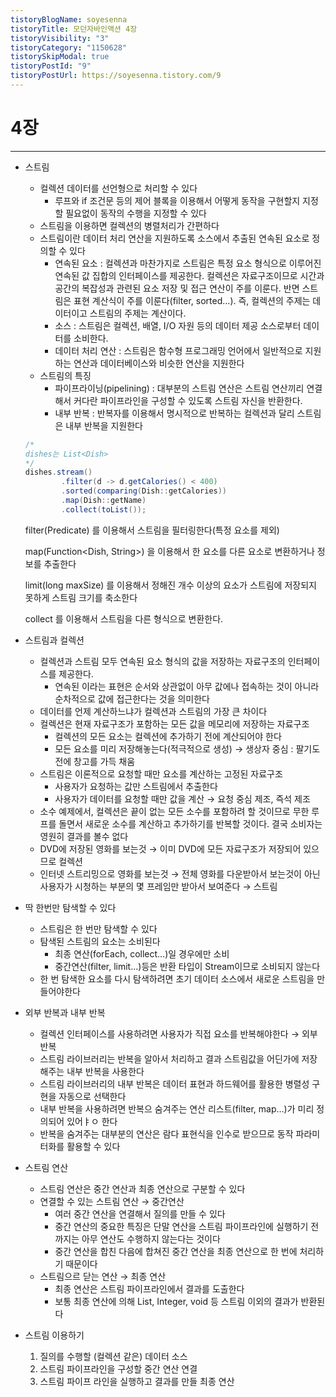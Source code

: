 ```yaml
---
tistoryBlogName: soyesenna
tistoryTitle: 모던자바인액션 4장
tistoryVisibility: "3"
tistoryCategory: "1150628"
tistorySkipModal: true
tistoryPostId: "9"
tistoryPostUrl: https://soyesenna.tistory.com/9
---
```

# 4장

---

- 스트림
    - 컬렉션 데이터를 선언형으로 처리할 수 있다
        - 루프와 if 조건문 등의 제어 블록을 이용해서 어떻게 동작을 구현할지 지정할 필요없이 동작의 수행을 지정할 수 있다
    - 스트림을 이용하면 컬렉션의 병렬처리가 간편하다
    - 스트림이란 데이터 처리 연산을 지원하도록 소스에서 추출된 연속된 요소로 정의할 수 있다
        - 연속된 요소 : 컬렉션과 마찬가지로 스트림은 특정 요소 형식으로 이루어진 연속된 값 집합의 인터페이스를 제공한다. 컬렉션은 자료구조이므로 시간과 공간의 복잡성과 관련된 요소 저장 및 접근 연산이 주를 이룬다. 반면 스트림은 표현 계산식이 주를 이룬다(filter, sorted…). 즉, 컬렉션의 주제는 데이터이고 스트림의 주제는 계산이다.
        - 소스 : 스트림은 컬렉션, 배열, I/O 자원 등의 데이터 제공 소스로부터 데이터를 소비한다.
        - 데이터 처리 연산 : 스트림은 함수형 프로그래밍 언어에서 일반적으로 지원하는 연산과 데이터베이스와 비슷한 연산을 지원한다
    - 스트림의 특징
        - 파이프라이닝(pipelining) : 대부분의 스트림 연산은 스트림 연산끼리 연결해서 커다란 파이프라인을 구성할 수 있도록 스트림 자신을 반환한다.
        - 내부 반복 : 반복자를 이용해서 명시적으로 반복하는 컬렉션과 달리 스트림은 내부 반복을 지원한다
    
    ```java
    /*
    dishes는 List<Dish>
    */
    dishes.stream()
            .filter(d -> d.getCalories() < 400)
            .sorted(comparing(Dish::getCalories))
            .map(Dish::getName)
            .collect(toList());
    ```
    
    filter(Predicate<Dish>) 를 이용해서 스트림을 필터링한다(특정 요소를 제외)
    
    map(Function<Dish, String>) 을 이용해서 한 요소를 다른 요소로 변환하거나 정보를 추출한다
    
    limit(long maxSize) 를 이용해서 정해진 개수 이상의 요소가 스트림에 저장되지 못하게 스트림 크기를 축소한다
    
    collect 를 이용해서 스트림을 다른 형식으로 변환한다.
    
- 스트림과 컬렉션
    - 컬렉션과 스트림 모두 연속된 요소 형식의 값을 저장하는 자료구조의 인터페이스를 제공한다.
        - 연속된 이라는 표현은 순서와 상관없이 아무 값에나 접속하는 것이 아니라 순차적으로 값에 접근한다는 것을 의미한다
    - 데이터를 언제 계산하느냐가 컬렉션과 스트림의 가장 큰 차이다
    - 컬렉션은 현재 자료구조가 포함하는 모든 값을 메모리에 저장하는 자료구조
        - 컬렉션의 모든 요소는 컬렉션에 추가하기 전에 계산되어야 한다
        - 모든 요소를 미리 저장해놓는다(적극적으로 생성) → 생상자 중심 : 팔기도 전에 창고를 가득 채움
    - 스트림은 이론적으로 요청할 때만 요소를 계산하는 고정된 자료구조
        - 사용자가 요청하는 값만 스트림에서 추출한다
        - 사용자가 데이터를 요청할 때만 값을 계산 → 요청 중심 제조, 즉석 제조
    - 소수 예제에서, 컬렉션은 끝이 없는 모든 소수를 포함하려 할 것이므로 무한 루프를 돌면서 새로운 소수를 계산하고 추가하기를 반복할 것이다. 결국 소비자는 영원히 결과를 볼수 없다
    - DVD에 저장된 영화를 보는것 → 이미 DVD에 모든 자료구조가 저장되어 있으므로 컬렉션
    - 인터넷 스트리밍으로 영화를 보는것 → 전체 영화를 다운받아서 보는것이 아닌 사용자가 시청하는 부분의 몇 프레임만 받아서 보여준다 → 스트림
    
- 딱 한번만 탐색할 수 있다
    - 스트림은 한 번만 탐색할 수 있다
    - 탐색된 스트림의 요소는 소비된다
        - 최종 연산(forEach, collect…)일 경우에만 소비
        - 중간연산(filter, limit…)등은 반환 타입이 Stream이므로 소비되지 않는다
    - 한 번 탐색한 요소를 다시 탐색하려면 초기 데이터 소스에서 새로운 스트림을 만들어야한다
    
- 외부 반복과 내부 반복
    - 컬렉션 인터페이스를 사용하려면 사용자가 직접 요소를 반복해야한다 → 외부 반복
    - 스트림 라이브러리는 반복을 알아서 처리하고 결과 스트림값을 어딘가에 저장해주는 내부 반복을 사용한다
    - 스트림 라이브러리의 내부 반복은 데이터 표현과 하드웨어를 활용한 병렬성 구현을 자동으로 선택한다
    - 내부 반복을 사용하려면 반복으 숨겨주는 연산 리스트(filter, map…)가 미리 정의되어 있어ㅑㅇ 한다
    - 반복을 숨겨주는 대부분의 연산은 람다 표현식을 인수로 받으므로 동작 파라미터화를 활용할 수 있다

- 스트림 연산
    - 스트림 연산은 중간 연산과 최종 연산으로 구분할 수 있다
    - 연결할 수 있는 스트림 연산 → 중간연산
        - 여러 중간 연산을 연결해서 질의를 만들 수 있다
        - 중간 연산의 중요한 특징은 단말 연산을 스트림 파이프라인에 실행하기 전까지는 아무 연산도 수행하지 않는다는 것이다
        - 중간 연산을 합친 다음에 합쳐진 중간 연산을 최종 연산으로 한 번에 처리하기 때문이다
    - 스트림으르 닫는 연산 → 최종 연산
        - 최종 연산은 스트림 파이프라인에서 결과를 도출한다
        - 보통 최종 연산에 의해 List, Integer, void 등 스트림 이외의 결과가 반환된다
    
- 스트림 이용하기
    1. 질의를 수행할 (컬렉션 같은) 데이터 소스
    2. 스트림 파이프라인을 구성할 중간 연산 연결
    3. 스트림 파이프 라인을 실행하고 결과를 만들 최종 연산